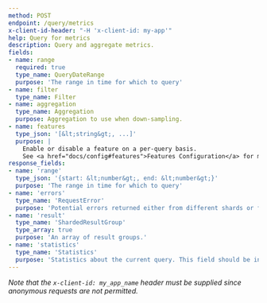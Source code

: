 ```yaml
---
method: POST
endpoint: /query/metrics
x-client-id-header: "-H 'x-client-id: my-app'"
help: Query for metrics
description: Query and aggregate metrics.
fields:
- name: range
  required: true
  type_name: QueryDateRange
  purpose: 'The range in time for which to query'
- name: filter
  type_name: Filter
- name: aggregation
  type_name: Aggregation
  purpose: Aggregation to use when down-sampling.
- name: features
  type_json: '[&lt;string&gt;, ...]'
  purpose: |
    Enable or disable a feature on a per-query basis.
    See <a href="docs/config#features">Features Configuration</a> for more details.
response_fields:
- name: 'range'
  type_json: '{start: &lt;number&gt;, end: &lt;number&gt;}'
  purpose: 'The range in time for which to query'
- name: 'errors'
  type_name: 'RequestError'
  purpose: 'Potential errors returned either from different shards or for specific time series. The presence of an error does not cause the entire query to fail, instead it is up to the client to use this information to decide if the response is reliable enough.'
- name: 'result'
  type_name: 'ShardedResultGroup'
  type_array: true
  purpose: 'An array of result groups.'
- name: 'statistics'
  type_name: 'Statistics'
  purpose: 'Statistics about the current query. This field should be inspected for errors which will have caused the result to be inconsistent.'
---
```

*Note that the `x-client-id: my_app_name` header must be supplied since anonymous requests are not permitted.*
